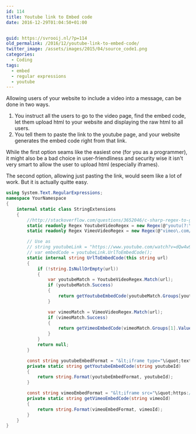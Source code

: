 ```yaml
---
id: 114
title: Youtube link to Embed code
date: 2016-12-29T01:04:50+01:00


guid: https://svrooij.nl/?p=114
old_permalink: /2016/12/youtube-link-to-embed-code/
twitter_image: /assets/images/2015/04/source_code1.png
categories:
  - Coding
tags:
  - embed
  - regular expressions
  - youtube
---
```

Allowing users of your website to include a video into a message, can be done in two ways.

1. You instruct all the users to go to the video page, find the embed code, let them upload html to your website and displaying the raw html to all users.
2. You tell them to paste the link to the youtube page, and your website generates the embed code right from that link.

<!--more-->

While the first option seams like the easiest one (for you as a programmer), it might also be a bad choice in user-friendliness and security wise it isn't very smart to allow the user to upload html (especially iframes).

The second option, allowing just pasting the link, would seem like a lot of work. But it is actually quitte easy.

```csharp
using System.Text.RegularExpressions;
namespace YourNamespace
{
    internal static class StringExtensions
    {
        //http://stackoverflow.com/questions/3652046/c-sharp-regex-to-get-video-id-from-youtube-and-vimeo-by-url
        static readonly Regex YoutubeVideoRegex = new Regex(@"youtu(?:\.be|be\.com)/(?:(.*)v(/|=)|(.*/)?)([a-zA-Z0-9-_]+)", RegexOptions.IgnoreCase);
        static readonly Regex VimeoVideoRegex = new Regex(@"vimeo\.com/(?:.*#|.*/videos/)?([0-9]+)", RegexOptions.IgnoreCase | RegexOptions.Multiline);

        // Use as
        // string youtubeLink = "https://www.youtube.com/watch?v=dQw4w9WgXcQ";
        // var embedCode = youtubeLink.UrlToEmbedCode();
        static internal string UrlToEmbedCode(this string url)
        {
            if (!string.IsNullOrEmpty(url))
            {
                var youtubeMatch = YoutubeVideoRegex.Match(url);
                if (youtubeMatch.Success)
                {
                    return getYoutubeEmbedCode(youtubeMatch.Groups[youtubeMatch.Groups.Count - 1].Value);
                }

                var vimeoMatch = VimeoVideoRegex.Match(url);
                if (vimeoMatch.Success)
                {
                    return getVimeoEmbedCode(vimeoMatch.Groups[1].Value);
                }
            }
            return null;
        }

        const string youtubeEmbedFormat = "&lt;iframe type="\&quot;text/html\&quot;" class="\&quot;embed-responsive-item\&quot;" src="\&quot;https://www.youtube.com/embed/{0}\&quot;"&gt;&lt;/iframe&gt;";
        private static string getYoutubeEmbedCode(string youtubeId)
        {
            return string.Format(youtubeEmbedFormat, youtubeId);
        }

        const string vimeoEmbedFormat = "&lt;iframe src="\&quot;https://player.vimeo.com/video/{0}\&quot;" class="\&quot;embed-responsive-item\&quot;" webkitallowfullscreen="" mozallowfullscreen="" allowfullscreen=""&gt;&lt;/iframe&gt;";
        private static string getVimeoEmbedCode(string vimeoId)
        {
            return string.Format(vimeoEmbedFormat, vimeoId);
        }
    }
}
```
